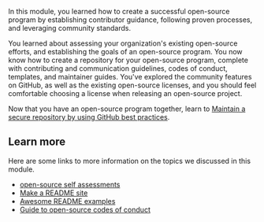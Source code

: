 In this module, you learned how to create a successful open-source program by establishing contributor guidance, following proven processes, and leveraging community standards.

You learned about assessing your organization's existing open-source efforts, and establishing the goals of an open-source program. You now know how to create a repository for your open-source program, complete with contributing and communication guidelines, codes of conduct, templates, and maintainer guides. You've explored the community features on GitHub, as well as the existing open-source licenses, and you should feel comfortable choosing a license when releasing an open-source project.

Now that you have an open-source program together, learn to [Maintain a secure repository by using GitHub best practices](/learn/modules/maintain-secure-repository-github/).

## Learn more

Here are some links to more information on the topics we discussed in this module.

- [open-source self assessments](https://githubtraining.github.io/oss-assessment/?azure-portal=true)
- [Make a README site](https://www.makeareadme.com/?azure-portal=true)
- [Awesome README examples](https://github.com/matiassingers/awesome-readme?azure-portal=true)
- [Guide to open-source codes of conduct](https://opensource.guide/code-of-conduct/?azure-portal=true)
